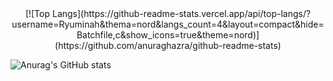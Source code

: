 <center>[![Top Langs](https://github-readme-stats.vercel.app/api/top-langs/?username=Ryuminah&thema=nord&langs_count=4&layout=compact&hide=Batchfile,c&show_icons=true&theme=nord)](https://github.com/anuraghazra/github-readme-stats)</center>    

![Anurag's GitHub stats](https://github-readme-stats.vercel.app/api?username=Ryuminah&count_private=true&show_icons=true&theme=nord&hide_title=true&hide=prs)
